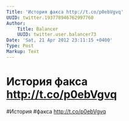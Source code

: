 ```yaml
---
Title: 'История факса http://t.co/p0ebVgvq'
UUID: twitter.193778946762997760
Author:
    Title: Balancer
    UUID: twitter.user.balancer73
Date: 'Sat, 21 Apr 2012 23:11:15 +0400'
Type: Post
Markup: Text
---
```


# История факса http://t.co/p0ebVgvq

#История #факса http://t.co/p0ebVgvq